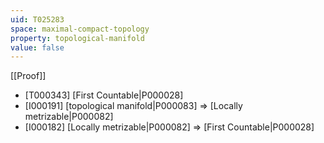 ```yaml
---
uid: T025283
space: maximal-compact-topology
property: topological-manifold
value: false
---
```

[[Proof]]

* [T000343] [First Countable|P000028]
* [I000191] [topological manifold|P000083] => [Locally metrizable|P000082]
* [I000182] [Locally metrizable|P000082] => [First Countable|P000028]

